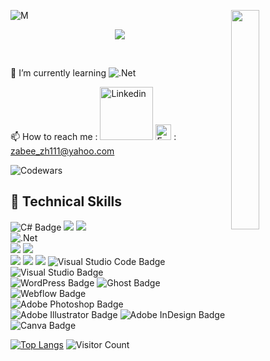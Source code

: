 
![M](https://github.com/user-attachments/assets/0cbf2154-f0b3-49dd-bd16-9bc0a7d80402)
<img align="right" src="https://user-images.githubusercontent.com/65187002/144930161-2f783401-8d27-4fdf-a2f7-cc0ba32f1f1f.gif" width="30%" style="display:inline;">
<br>

<p align="center">
    <img src="https://readme-typing-svg.herokuapp.com/?lines=Welcome+to+my+profile!&font=Fira%20Code&color=%23D62F79&center=true&width=280&height=50">
</p>

</br>

🌱 I’m currently learning ![.Net](https://img.shields.io/badge/.NET-5C2D91?style=for-the-badge&logo=.net&logoColor=white)

📫 How to reach me : [<img src="https://github.com/user-attachments/assets/eeea2968-485c-4532-bc1c-90c0d3a01690" alt="Linkedin" width="85">](https://www.linkedin.com/in/M-ZABIULLAH/)   <img src="https://github.com/user-attachments/assets/829b6a27-a984-4909-acb9-a92784793b0b" alt="Email" width="25"> : zabee_zh111@yahoo.com

 
  ![Codewars](https://www.codewars.com/users/M-ZABIULLAH/badges/large)



  ## 💼 Technical Skills

![C# Badge](https://img.shields.io/badge/Code-C%23-informational?style=flat&logo=csharp&color=239120)
![](https://img.shields.io/badge/Code-HTML5-informational?style=flat&logo=HTML5&color=E34F26)
![](https://img.shields.io/badge/Code-SQLite-informational?style=flat&logo=SQLite&color=003B57)
</br>
![.Net](https://img.shields.io/badge/.NET-5C2D91?style=for-the-badge&logo=.net&logoColor=white)
</br>
![](https://img.shields.io/badge/Style-Bootstrap-informational?style=flat&logo=Bootstrap&color=7952B3)
![](https://img.shields.io/badge/Style-CSS3-informational?style=flat&logo=CSS3&color=1572B6)
</br>
![](https://img.shields.io/badge/Tools-Figma-informational?style=flat&logo=Figma&color=F24E1E)
![](https://img.shields.io/badge/Tools-Git-informational?style=flat&logo=Git&color=F05032)
![](https://img.shields.io/badge/Tools-GitHub-informational?style=flat&logo=GitHub&color=181717)
![Visual Studio Code Badge](https://img.shields.io/badge/Editor-VS%20Code-blue?style=flat&logo=visualstudiocode&logoColor=white)
![Visual Studio Badge](https://img.shields.io/badge/IDE-Visual%20Studio-purple?style=flat&logo=visualstudio&logoColor=white)
</br>
![WordPress Badge](https://img.shields.io/badge/CMS-WordPress-blue?style=flat&logo=wordpress&logoColor=white)
![Ghost Badge](https://img.shields.io/badge/CMS-Ghost-000000?style=flat&logo=ghost&logoColor=white)
![Webflow Badge](https://img.shields.io/badge/CMS-Webflow-purple?style=flat&logo=webflow&logoColor=white)
</br>
![Adobe Photoshop Badge](https://img.shields.io/badge/Design-Photoshop-31A8FF?style=flat&logo=adobephotoshop&logoColor=white)
![Adobe Illustrator Badge](https://img.shields.io/badge/Design-Illustrator-FF9A00?style=flat&logo=adobeillustrator&logoColor=white)
![Adobe InDesign Badge](https://img.shields.io/badge/Design-InDesign-FF3366?style=flat&logo=adobeindesign&logoColor=white)
![Canva Badge](https://img.shields.io/badge/Design-Canva-00C4CC?style=flat&logo=canva&logoColor=white)

[![Top Langs](https://github-readme-stats.vercel.app/api/top-langs/?username=M-ZABIULLAH&layout=compact)](https://github.com/M-ZABIULLAH)    ![Visitor Count](https://profile-counter.glitch.me/M-ZABIULLAH/count.svg)


<!---
M-ZABIULLAH/M-ZABIULLAH is a ✨ special ✨ repository because its `README.md` (this file) appears on your GitHub profile.
You can click the Preview link to take a look at your changes.
